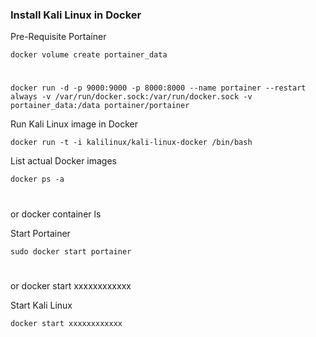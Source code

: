 ### Install Kali Linux in Docker


Pre-Requisite Portainer

    docker volume create portainer_data
#
    docker run -d -p 9000:9000 -p 8000:8000 --name portainer --restart always -v /var/run/docker.sock:/var/run/docker.sock -v portainer_data:/data portainer/portainer


Run Kali Linux image in Docker

    docker run -t -i kalilinux/kali-linux-docker /bin/bash

List actual Docker images 

    docker ps -a
#
or
    docker container ls

Start Portainer

    sudo docker start portainer
#
or
    docker start xxxxxxxxxxxx

Start Kali Linux

    docker start xxxxxxxxxxxx

